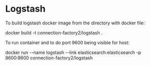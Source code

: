 # Logstash

To build logstash docker image from the directory with docker file:

docker build -t connection-factory2/logstash .

To run container and to do port 9600 being visible for host: 

docker run --name logstash --link elasticsearch:elasticsearch -p 9600:9600 connection-factory2/logstash